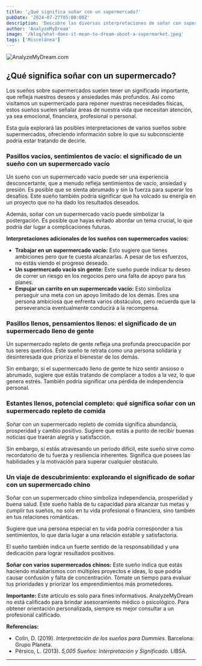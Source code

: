 ```yaml
---
title: '¿Qué significa soñar con un supermercado?'
pubDate: '2024-07-27T05:00:00Z'
description: 'Descubre las diversas interpretaciones de soñar con supermercado, desde carencias emocionales hasta la búsqueda de independencia.'
author: 'AnalyzeMyDream'
image: '/blog/what-does-it-mean-to-dream-about-a-supermarket.jpeg'
tags: ['Miscelánea']
---
```


![AnalyzeMyDream.com](/blog/what-does-it-mean-to-dream-about-a-supermarket.jpeg)

## ¿Qué significa soñar con un supermercado?

Los sueños sobre supermercados suelen tener un significado importante, que refleja nuestros deseos y ansiedades más profundos. Así como visitamos un supermercado para reponer nuestras necesidades físicas, estos sueños suelen señalar áreas de nuestra vida que necesitan atención, ya sea emocional, financiera, profesional o personal. 

Esta guía explorará las posibles interpretaciones de varios sueños sobre supermercados, ofreciendo información sobre lo que su subconsciente podría estar tratando de decirle. 

### Pasillos vacíos, sentimientos de vacío: el significado de un sueño con un supermercado vacío

Un sueño con un supermercado vacío puede ser una experiencia desconcertante, que a menudo refleja sentimientos de vacío, ansiedad y presión. Es posible que se sienta abrumado y sin la fuerza para superar los desafíos. Este sueño también podría significar que ha volcado su energía en un proyecto que no ha dado los resultados deseados. 

Además, soñar con un supermercado vacío puede simbolizar la postergación. Es posible que hayas evitado abordar un tema crucial, lo que podría dar lugar a complicaciones futuras. 

**Interpretaciones adicionales de los sueños con supermercados vacíos:**

- **Trabajar en un supermercado vacío:** Esto sugiere que tienes ambiciones pero que te cuesta alcanzarlas. A pesar de tus esfuerzos, no estás viendo el progreso deseado. 
- **Un supermercado vacío sin gente:** Este sueño puede indicar tu deseo de correr un riesgo en los negocios pero una falta de apoyo para tus planes. 
- **Empujar un carrito en un supermercado vacío:** Esto simboliza perseguir una meta con un apoyo limitado de los demás. Eres una persona ambiciosa que enfrenta varios obstáculos, pero recuerda que la perseverancia eventualmente conducirá a la recompensa. 

### Pasillos llenos, pensamientos llenos: el significado de un supermercado lleno de gente 

Un supermercado repleto de gente refleja una profunda preocupación por tus seres queridos. Este sueño te retrata como una persona solidaria y desinteresada que prioriza el bienestar de los demás. 

Sin embargo, si el supermercado lleno de gente te hizo sentir ansioso o abrumado, sugiere que estás tratando de complacer a todos a la vez, lo que genera estrés. También podría significar una pérdida de independencia personal. 

### Estantes llenos, potencial completo: qué significa soñar con un supermercado repleto de comida

Soñar con un supermercado repleto de comida significa abundancia, prosperidad y cambio positivo. Sugiere que estás a punto de recibir buenas noticias que traerán alegría y satisfacción. 

Sin embargo, si estás atravesando un período difícil, este sueño sirve como recordatorio de tu fuerza y ​​​​resiliencia inherentes. Significa que posees las habilidades y la motivación para superar cualquier obstáculo. 

### Un viaje de descubrimiento: explorando el significado de soñar con un supermercado chino

Soñar con un supermercado chino simboliza independencia, prosperidad y buena salud. Este sueño habla de tu capacidad para alcanzar tus metas y cumplir tus sueños, no solo en tu vida profesional o financiera, sino también en tus relaciones románticas. 

Sugiere que una persona especial en tu vida podría corresponder a tus sentimientos, lo que daría lugar a una relación estable y satisfactoria. 

El sueño también indica un fuerte sentido de la responsabilidad y una dedicación para lograr resultados positivos. 

**Soñar con varios supermercados chinos:** Este sueño indica que estás haciendo malabarismos con múltiples proyectos e ideas, lo que podría causar confusión y falta de concentración. Tómate un tiempo para evaluar tus prioridades y priorizar los emprendimientos más prometedores. 

**Importante:** Este artículo es solo para fines informativos. AnalyzeMyDream no está calificado para brindar asesoramiento médico o psicológico. Para obtener orientación personalizada, siempre es mejor consultar a un profesional calificado. 

**Referencias:**

* Colin, D. (2019). *Interpretación de los sueños para Dummies*. Barcelona: Grupo Planeta.
* Pérsico, L. (2013). *5,005 Sueños: Interpretación y Significado*. LIBSA.

---